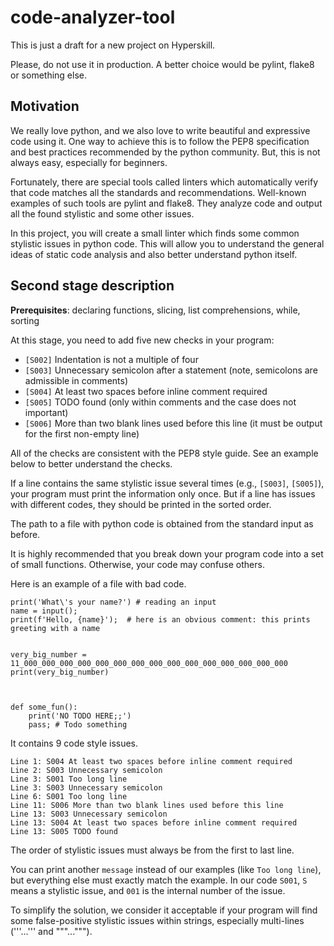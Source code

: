 # code-analyzer-tool
This is just a draft for a new project on Hyperskill.

Please, do not use it in production. A better choice would be pylint, flake8 or something else.

## Motivation

We really love python, and we also love to write beautiful and expressive code using it. 
One way to achieve this is to follow the PEP8 specification and best practices recommended by the python community.
But, this is not always easy, especially for beginners.

Fortunately, there are special tools called linters which automatically verify that code matches all the standards 
and recommendations. Well-known examples of such tools are pylint and flake8. 
They analyze code and output all the found stylistic and some other issues.

In this project, you will create a small linter which finds some common stylistic issues in python code.
This will allow you to understand the general ideas of static code analysis and also better understand python itself.

## Second stage description

**Prerequisites**: declaring functions, slicing, list comprehensions, while, sorting

At this stage, you need to add five new checks in your program:
- `[S002]` Indentation is not a multiple of four 
- `[S003]` Unnecessary semicolon after a statement (note, semicolons are admissible in comments)
- `[S004]` At least two spaces before inline comment required
- `[S005]` TODO found (only within comments and the case does not important) 
- `[S006]` More than two blank lines used before this line (it must be output for the first non-empty line)

All of the checks are consistent with the PEP8 style guide. 
See an example below to better understand the checks.

If a line contains the same stylistic issue several times (e.g., `[S003]`, `[S005]`), 
your program must print the information only once. But if a line has issues with different codes, 
they should be printed in the sorted order.

The path to a file with python code is obtained from the standard input as before.

It is highly recommended that you break down your program code into a set of small functions.
Otherwise, your code may confuse others.

Here is an example of a file with bad code.
```
print('What\'s your name?') # reading an input
name = input();
print(f'Hello, {name}');  # here is an obvious comment: this prints greeting with a name


very_big_number = 11_000_000_000_000_000_000_000_000_000_000_000_000_000_000_000
print(very_big_number)



def some_fun():
    print('NO TODO HERE;;')
    pass; # Todo something
```

It contains 9 code style issues.

```
Line 1: S004 At least two spaces before inline comment required
Line 2: S003 Unnecessary semicolon
Line 3: S001 Too long line
Line 3: S003 Unnecessary semicolon
Line 6: S001 Too long line
Line 11: S006 More than two blank lines used before this line
Line 13: S003 Unnecessary semicolon
Line 13: S004 At least two spaces before inline comment required
Line 13: S005 TODO found
```

The order of stylistic issues must always be from the first to last line.

You can print another `message` instead of our examples (like `Too long line`), 
but everything else must exactly match the example.
In our code `S001`, `S` means a stylistic issue, and `001` is the internal number of the issue.

To simplify the solution, we consider it acceptable if your program will find some false-positive stylistic issues 
within strings, especially multi-lines ('''...''' and """...""").
